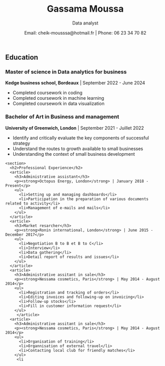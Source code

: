 <!DOCTYPE html>
<html lang="en">
<head>
  <meta charset="UTF-8">
  <title>My CV</title>
  <link rel="stylesheet" href="style.css">
</head>
<body>
  <header>
    <h1>Gassama Moussa</h1>
    <p>Data analyst</p>
    <p>Email: cheik-mousssa@hotmail.fr | Phone: 06 23 34 70 82</p>
  </header>
  
  <main>
        <section>
      <h2>Education</h2>
      <article>
        <h3>Master of science in Data analytics for business</h3>
        <p><strong>Kedge business school, Bordeaux</strong> | September 2022 - June 2024</p>
        <ul>
          <li>Completed coursework in coding</li>
          <li>Completed coursework in machine learning</li>
          <li>Completed coursework in data visualization</li>
        </ul>
      </article>
      <article>
        <h3>Bachelor of Art in Business and management</h3>
        <p><strong>University of Greenwich, London</strong> | September 2021 - Juillet 2022</p>
        <ul>
          <li>Identify and critically evaluate the key components of successful strategy</li>
          <li>Understand the routes to growth available to small businesses</li>
          <li>Understanding the context of small business development</li>
        </ul>
      </article>
    </section>
    
    <section>
      <h2>Professional Experience</h2>
      <article>
        <h3>Administrative assistant</h3>
        <p><strong>Octopus Energy, London</strong> | January 2018 - Present</p>
        <ul>
          <li>Setting up and managing dashboards</li>
          <li>Participation in the preparation of various documents related to activity</li>
          <li>Management of e-mails and mails</li>
        </ul>
      </article>
      <article>
        <h3>Market resarcher</h3>
        <p><strong>Ronin international, London</strong> | June 2015 - December 2017</p>
        <ul>
          <li>Negotiation B to B et B to C</li>
          <li>Interview</li>
          <li>Data gathering</li>
          <li>Detail report of results and issues</li>
        </ul>
      </article>
      <article>
        <h3>Administrative assitant in sale</h3>
        <p><strong>Nessama cosmetics, Paris</strong> | May 2014 - August 2014</p>
        <ul>
          <li>Registration and tracking of orders</li>
          <li>Editing invoices and following-up on invoicing</li>
          <li>Follow-up stocks</li>
          <li>Fill in customer information request</li>
        </ul>
         </article>
      <article>
        <h3>Administrative assitant in sale</h3>
        <p><strong>Nessama cosmetics, Paris</strong> | May 2014 - August 2014</p>
        <ul>
          <li>Organisation of training</li>
          <li>Organnisation of external travel</li>
          <li>Contacting local club for friendly matches</li>
        </ul>
         <li
 
